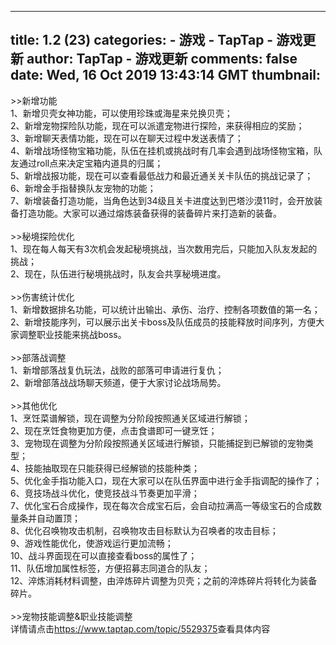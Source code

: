 
---
title: 1.2 (23)
categories: 
    - 游戏
    - TapTap - 游戏更新
author: TapTap - 游戏更新
comments: false
date: Wed, 16 Oct 2019 13:43:14 GMT
thumbnail: 
---

<div>   
<div>>>新增功能<br>1、新增贝壳女神功能，可以使用珍珠或海星来兑换贝壳；<br>2、新增宠物探险队功能，现在可以派遣宠物进行探险，来获得相应的奖励；<br>3、新增聊天表情功能，现在可以在聊天过程中发送表情了；<br>4、新增战场怪物宝箱功能，队伍在挂机或挑战时有几率会遇到战场怪物宝箱，队友通过roll点来决定宝箱内道具的归属；<br>5、新增战报功能，现在可以查看最低战力和最近通关关卡队伍的挑战记录了；<br>6、新增金手指替换队友宠物的功能；<br>7、新增装备打造功能，当角色达到34级且关卡进度达到巴塔沙漠11时，会开放装备打造功能。大家可以通过熔炼装备获得的装备碎片来打造新的装备。<br class="bbcode-paragraph-br"><br class="bbcode-paragraph-br">>>秘境探险优化<br>1、现在每人每天有3次机会发起秘境挑战，当次数用完后，只能加入队友发起的挑战；<br>2、现在，队伍进行秘境挑战时，队友会共享秘境进度。<br class="bbcode-paragraph-br"><br class="bbcode-paragraph-br">>>伤害统计优化<br>1、新增数据排名功能，可以统计出输出、承伤、治疗、控制各项数值的第一名；<br>2、新增技能序列，可以展示出关卡boss及队伍成员的技能释放时间序列，方便大家调整职业技能来挑战boss。<br class="bbcode-paragraph-br"><br class="bbcode-paragraph-br">>>部落战调整<br>1、新增部落战复仇玩法，战败的部落可申请进行复仇；<br>2、新增部落战战场聊天频道，便于大家讨论战场局势。<br class="bbcode-paragraph-br"><br class="bbcode-paragraph-br">>>其他优化<br>1、烹饪菜谱解锁，现在调整为分阶段按照通关区域进行解锁；<br>2、现在烹饪食物更加方便，点击食谱即可一键烹饪；<br>3、宠物现在调整为分阶段按照通关区域进行解锁，只能捕捉到已解锁的宠物类型；<br>4、技能抽取现在只能获得已经解锁的技能种类；<br>5、优化金手指功能入口，现在大家可以在队伍界面中进行金手指调配的操作了；<br>6、竞技场战斗优化，使竞技战斗节奏更加平滑；<br>7、优化宝石合成操作，现在每次合成宝石后，会自动拉满高一等级宝石的合成数量条并自动置顶；<br>8、优化召唤物攻击机制，召唤物攻击目标默认为召唤者的攻击目标；<br>9、游戏性能优化，使游戏运行更加流畅；<br>10、战斗界面现在可以直接查看boss的属性了；<br>11、队伍增加属性标签，方便招募志同道合的队友；<br>12、淬炼消耗材料调整，由淬炼碎片调整为贝壳；之前的淬炼碎片将转化为装备碎片。<br class="bbcode-paragraph-br"><br class="bbcode-paragraph-br">>>宠物技能调整&职业技能调整<br>详情请点击<a data-type="bbcode-no-link" href="taptap://taptap.com/topic?topic_id=5529375" data-origin-href="https://www.taptap.com/topic/5529375">https://www.taptap.com/topic/5529375</a>查看具体内容</div>  
</div>
            
